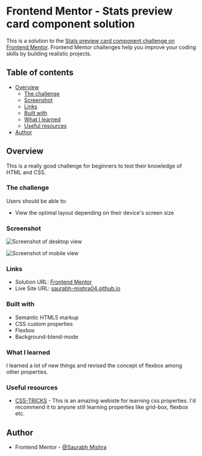 # Frontend Mentor - Stats preview card component solution

This is a solution to the [Stats preview card component challenge on Frontend Mentor](https://www.frontendmentor.io/challenges/stats-preview-card-component-8JqbgoU62). Frontend Mentor challenges help you improve your coding skills by building realistic projects. 

## Table of contents

- [Overview](#overview)
  - [The challenge](#the-challenge)
  - [Screenshot](#screenshot)
  - [Links](#links)
  - [Built with](#built-with)
  - [What I learned](#what-i-learned)
  - [Useful resources](#useful-resources)
- [Author](#author)

## Overview

This is a really good challenge for beginners to test their knowledge of HTML and CSS.

### The challenge

Users should be able to:

- View the optimal layout depending on their device's screen size

### Screenshot

![Screenshot of desktop view](https://user-images.githubusercontent.com/82585860/117466310-31b3d880-af70-11eb-8465-7738283ba28a.png)

![Screenshot of mobile view](https://user-images.githubusercontent.com/82585860/117466156-0630ee00-af70-11eb-967a-841d5bad88bc.png)

### Links

- Solution URL: [Frontend Mentor](https://www.frontendmentor.io/solutions/responsive-site-using-css-backgroundblend-of-images-and-flexbox-YgOtst3sD)
- Live Site URL: [saurabh-mishra04.github.io](https://saurabh-mishra04.github.io/stats-preview-card-component/)


### Built with

- Semantic HTML5 markup
- CSS custom properties
- Flexbox
- Background-blend-mode

### What I learned

I learned a lot of new things and revised the concept of flexbox among other properties.

### Useful resources
- [CSS-TRICKS](https://css-tricks.com) - This is an amazing webiste for learning css properties. I'd recommend it to anyone still learning properties like grid-box, flexbox etc.

## Author

- Frontend Mentor - [@Saurabh Mishra](https://www.frontendmentor.io/profile/Saurabh-Mishra04)


